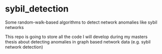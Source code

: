 # sybil_detection
Some random-walk-based algorithms to detect network anomalies like sybil networks


This repo is going to store all the code I will develop during my masters thesis about detecting anomalies in graph based network data (e.g. sybil network detection)
